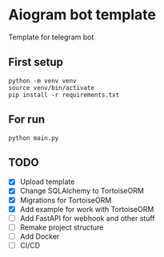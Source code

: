 # Aiogram bot template
Template for telegram bot

## First setup
```
python -m venv venv
source venv/bin/activate
pip install -r requirements.txt
```

## For run
```
python main.py
```

## TODO
- [X] Upload template
- [X] Change SQLAlchemy to TortoiseORM
- [X] Migrations for TortoiseORM
- [X] Add example for work with TortoiseORM
- [ ] Add FastAPI for webhook and other stuff
- [ ] Remake project structure
- [ ] Add Docker
- [ ] CI/CD
